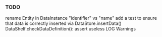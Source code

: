 ### TODO

rename Entity in DataInstance
"identifier" vs "name"
add a test to ensure that data is correctly inserted via DataStore.insertData()
DataShelf.checkDataDefinition(): assert useless
LOG
Warnings
